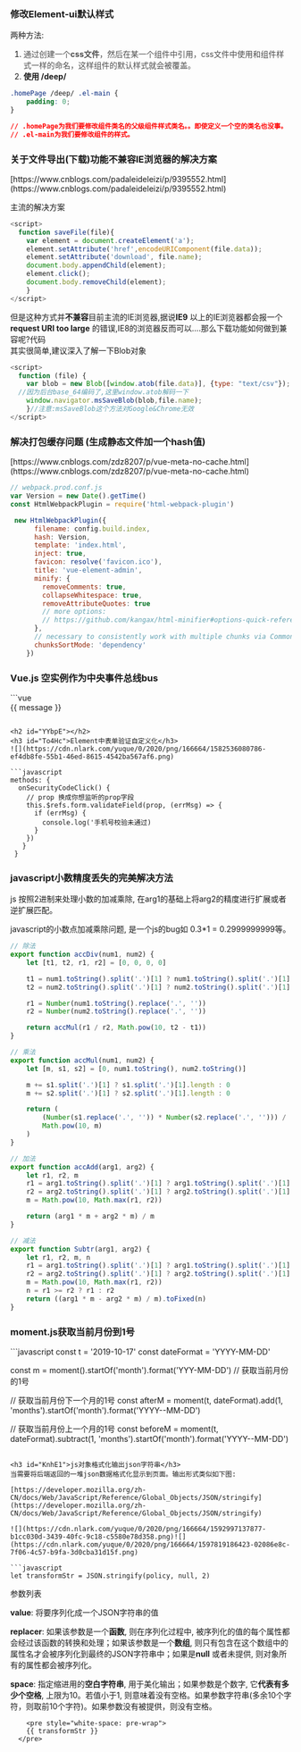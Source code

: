 <h3 id="FmB4c">修改Element-ui默认样式</h3>
两种方法:

1. <font style="color:#4D4D4D;">通过创建一个</font>**<font style="color:#4D4D4D;">css文件</font>**<font style="color:#4D4D4D;">，然后在某一个组件中引用，css文件中使用和组件样式一样的命名，这样组件的默认样式就会被覆盖。</font>
2. **使用 /deep/**

```css
.homePage /deep/ .el-main {
    padding: 0;
}

// .homePage为我们要修改组件类名的父级组件样式类名。。即使定义一个空的类名也没事。
// .el-main为我们要修改组件的样式。
```



<h3 id="n7ptV">关于文件导出(下载)功能不兼容IE浏览器的解决方案</h3>
[https://www.cnblogs.com/padaleideleizi/p/9395552.html](https://www.cnblogs.com/padaleideleizi/p/9395552.html)

主流的解决方案

```javascript
<script>
  function saveFile(file){
  	var element = document.createElement('a');
  	element.setAttribute('href',encodeURIComponent(file.data));
  	element.setAttribute('download', file.name);
  	document.body.appendChild(element);
  	element.click();
  	document.body.removeChild(element);
	}
</script>
```

但是这种方式并**不兼容**目前主流的IE浏览器,据说**IE9** 以上的IE浏览器都会报一个 **request URI too large** 的错误,IE8的浏览器反而可以....那么下载功能如何做到兼容呢?代码  
其实很简单,建议深入了解一下Blob对象

```javascript
<script>
  function (file) {
  	var blob = new Blob([window.atob(file.data)], {type: "text/csv"});
  //因为后台base_64编码了,这里window.atob解码一下
  	window.navigator.msSaveBlob(blob,file.name);
	}//注意:msSaveBlob这个方法对Google&Chrome无效
</script>
```



<h3 id="mrn1d">解决打包缓存问题 (生成静态文件加一个hash值)</h3>
[https://www.cnblogs.com/zdz8207/p/vue-meta-no-cache.html](https://www.cnblogs.com/zdz8207/p/vue-meta-no-cache.html)

```javascript
// webpack.prod.conf.js
var Version = new Date().getTime()
const HtmlWebpackPlugin = require('html-webpack-plugin')

 new HtmlWebpackPlugin({
      filename: config.build.index,
      hash: Version,
      template: 'index.html',
      inject: true,
      favicon: resolve('favicon.ico'),
      title: 'vue-element-admin',
      minify: {
        removeComments: true,
        collapseWhitespace: true,
        removeAttributeQuotes: true
        // more options:
        // https://github.com/kangax/html-minifier#options-quick-reference
      },
      // necessary to consistently work with multiple chunks via CommonsChunkPlugin
      chunksSortMode: 'dependency'
    })
```

<h3 id="iDlqk"></h3>
<h3 id="OZxgh">Vue.js 空实例作为中央事件总线bus</h3>
```vue
<div id="app">
  {{ message }}
  <components-a></components-a>
</div>

<script>
  var bus = new Vue();
  Vue.component('components-a', {
    template: '<button @click="handleEvent">传递事件</button>',
    methods: {
      handleEvent() {
        bus.$emit('on-message', '来自组件component-a的内容')
      }
    }
  });
  
  var app = new Vue({
    el: '#app',
    data: {
      message: ''
    },
    mounted() {
      var _this = this
      // 在实例初始化时, 监听来自bus实例的事件
      bus.$on('on-message', function(msg) {
        _this.message = msg
      })
    },
    // 销毁
    destroyed() {
      bus.$off('on-message')
    }
  })
</script>
```

<h2 id="YYbpE"></h2>
<h3 id="To4Hc">Element中表单验证自定义化</h3>
![](https://cdn.nlark.com/yuque/0/2020/png/166664/1582536080786-ef4db8fe-55b1-46ed-8615-4542ba567af6.png)

```javascript
methods: {
  onSecurityCodeClick() {
    // prop 换成你想监听的prop字段
    this.$refs.form.validateField(prop, (errMsg) => {
      if (errMsg) {
        console.log('手机号校验未通过)
      }
    })
   }
 }
```

<h3 id="L3QfV"></h3>
<h3 id="b8yzT">javascript小数精度丢失的完美解决方法</h3>
js 按照2进制来处理小数的加减乘除, 在arg1的基础上将arg2的精度进行扩展或者逆扩展匹配。

javascript的小数点加减乘除问题, 是一个js的bug如 0.3*1 = 0.2999999999等。

```javascript
// 除法
export function accDiv(num1, num2) {
	let [t1, t2, r1, r2] = [0, 0, 0, 0]

	t1 = num1.toString().split('.')[1] ? num1.toString().split('.')[1].length : 0
	t2 = num2.toString().split('.')[1] ? num2.toString().split('.')[1].length : 0

	r1 = Number(num1.toString().replace('.', ''))
	r2 = Number(num2.toString().replace('.', ''))

	return accMul(r1 / r2, Math.pow(10, t2 - t1))
}

// 乘法
export function accMul(num1, num2) {
	let [m, s1, s2] = [0, num1.toString(), num2.toString()]

	m += s1.split('.')[1] ? s1.split('.')[1].length : 0
	m += s2.split('.')[1] ? s2.split('.')[1].length : 0

	return (
		(Number(s1.replace('.', '')) * Number(s2.replace('.', ''))) /
		Math.pow(10, m)
	)
}

// 加法
export function accAdd(arg1, arg2) {
	let r1, r2, m
	r1 = arg1.toString().split('.')[1] ? arg1.toString().split('.')[1].length : 0
	r2 = arg2.toString().split('.')[1] ? arg2.toString().split('.')[1].length : 0
	m = Math.pow(10, Math.max(r1, r2))

	return (arg1 * m + arg2 * m) / m
}

// 减法
export function Subtr(arg1, arg2) {
	let r1, r2, m, n
	r1 = arg1.toString().split('.')[1] ? arg1.toString().split('.')[1].length : 0
	r2 = arg2.toString().split('.')[1] ? arg2.toString().split('.')[1].length : 0
	m = Math.pow(10, Math.max(r1, r2))
	n = r1 >= r2 ? r1 : r2
	return ((arg1 * m - arg2 * m) / m).toFixed(n)
}

```



<h3 id="V4dLz">moment.js获取当前月份到1号</h3>
```javascript
const t = '2019-10-17'
const dateFormat = 'YYYY-MM-DD'

const m = moment().startOf('month').format('YYY-MM-DD') // 获取当前月份的1号

// 获取当前月份下一个月的1号
const afterM = moment(t, dateFormat).add(1, 'months').startOf('month').format('YYYY--MM-DD')

// 获取当前月份上一个月的1号
const beforeM = moment(t, dateFormat).subtract(1, 'months').startOf('month').format('YYYY--MM-DD')


```

<h3 id="KnhE1">js对象格式化输出json字符串</h3>
当需要将后端返回的一堆json数据格式化显示到页面。输出形式类似如下图:

[https://developer.mozilla.org/zh-CN/docs/Web/JavaScript/Reference/Global_Objects/JSON/stringify](https://developer.mozilla.org/zh-CN/docs/Web/JavaScript/Reference/Global_Objects/JSON/stringify)

![](https://cdn.nlark.com/yuque/0/2020/png/166664/1592997137877-b1cc030d-3439-40fc-9c18-c5580e78d358.png)![](https://cdn.nlark.com/yuque/0/2020/png/166664/1597819186423-02086e8c-7f06-4c57-b9fa-3d0cba31d15f.png)

```javascript
let transformStr = JSON.stringify(policy, null, 2)
```

参数列表

**value**: 将要序列化成一个JSON字符串的值

**replacer**: 如果该参数是一个**函数**, 则在序列化过程中, 被序列化的值的每个属性都会经过该函数的转换和处理；如果该参数是一个**数组**, 则只有包含在这个数组中的属性名才会被序列化到最终的JSON字符串中；如果是**null** 或者未提供, 则对象所有的属性都会被序列化。

**space**: 指定缩进用的**空白字符串**, 用于美化输出；如果参数是个数字, 它**代表有多少个空格**, 上限为10。若值小于1, 则意味着没有空格。如果参数字符串(多余10个字符，则取前10个字符)。如果参数没有被提供，则没有空格。

```vue
	<pre style="white-space: pre-wrap">
  	{{ transformStr }}
  </pre>
```



